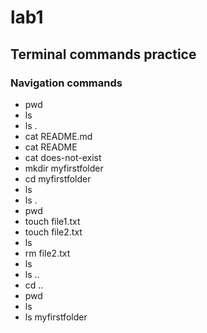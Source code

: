 # lab1

## Terminal commands practice
### Navigation commands
- pwd
- ls
- ls .
- cat README.md
- cat README
- cat does-not-exist
- mkdir myfirstfolder
- cd myfirstfolder
- ls
- ls .
- pwd
- touch file1.txt
- touch file2.txt
- ls
- rm file2.txt
- ls
- ls ..
- cd ..
- pwd
- ls
- ls myfirstfolder
